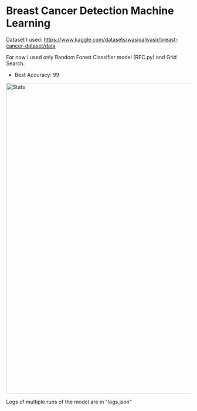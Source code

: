 # Breast Cancer Detection Machine Learning
Dataset I used: https://www.kaggle.com/datasets/wasiqaliyasir/breast-cancer-dataset/data

For now I used only Random Forest Classifier model (RFC.py) and Grid Search.
- Best Accuracy: 99

<img width="1657" height="846" alt="Stats" src="https://github.com/user-attachments/assets/7876033e-5ef0-40b8-9f47-84b7e3ef1735" />


Logs of multiple runs of the model are in "logs.json"
